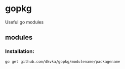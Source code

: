 # gopkg
Useful go modules

## modules

### Installation:
```
go get github.com/dkvka/gopkg/modulename/packagename
```
